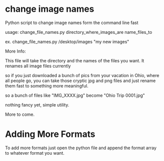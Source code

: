 # change image names

Python script to change image names form the command line fast

usage: change_file_names.py directory_where_images_are name_files_to

ex. change_file_names.py /desktop/images "my new images"


More Info:

This file will take the directory and the names of the files you want.
It renames all image files currently

so if you just downloaded a bunch of pics from your vacation in Ohio, where all people go, you can take those cryptic jpg and png files and just rename them fast to something more meaningful.

so a bunch of files like "IMG_XXXX.jpg" become "Ohio Trip 0001.jpg"

nothing fancy yet, simple utility.

More to come.

# Adding More Formats

To add more formats just open the python file and append the format array to whatever format you want.


